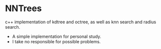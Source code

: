 # NNTrees
c++ implementation of kdtree and octree, as well as knn search and radius search.
- A simple implementation for personal study.
- I take no responsible for possible problems.
